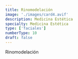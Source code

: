```yaml
---
title: Rinomodelación
image: './images/card4.avif'
description: Medicina Estética
specialty: Medicina Estética
type: ['faciales']
numberType: 10
draft: false
---
```


Rinomodelación
